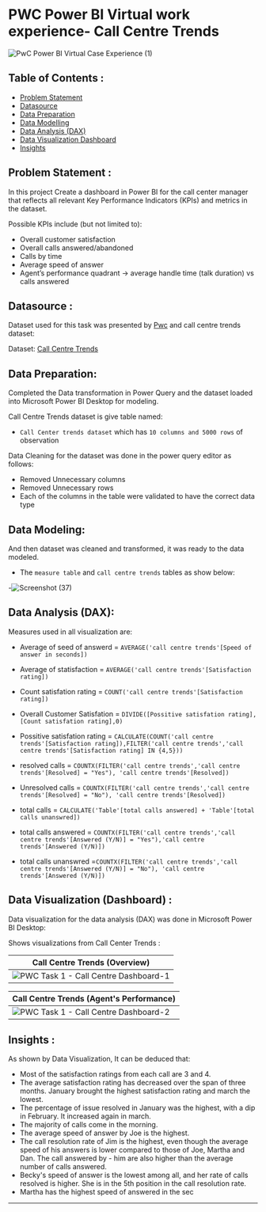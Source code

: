 # PWC Power BI Virtual work experience- Call Centre Trends
![PwC Power BI Virtual Case Experience (1)](https://user-images.githubusercontent.com/118357991/227764081-750f7560-c9f7-4563-9cb3-74186769cb42.png)

## Table of Contents :

- [Problem Statement](https://github.com/yogeshkasar778/PWC_task-Call_Centre_trends-dashboard/edit/main/README.md#problem-statement-)
- [Datasource](https://github.com/yogeshkasar778/PWC_task-Call_Centre_trends-dashboard/edit/main/README.md#datasource-)
- [Data Preparation](https://github.com/yogeshkasar778/PWC_task-Call_Centre_trends-dashboard/edit/main/README.md#data-preparation)
- [Data Modelling](https://github.com/yogeshkasar778/PWC_task-Call_Centre_trends-dashboard/edit/main/README.md#data-modeling)
- [Data Analysis (DAX)](https://github.com/yogeshkasar778/PWC_task-Call_Centre_trends-dashboard/edit/main/README.md#data-analysis-dax)
- [Data Visualization Dashboard](https://github.com/yogeshkasar778/PWC_task-Call_Centre_trends-dashboard/edit/main/README.md#data-visualization-dashboard-)
- [Insights](https://github.com/yogeshkasar778/PWC_task-Call_Centre_trends-dashboard/edit/main/README.md#insights-)


## Problem Statement :
In this project Create a dashboard in Power BI for the call center manager that reflects all relevant Key Performance Indicators (KPIs) and metrics in the dataset.

Possible KPIs include (but not limited to):

- Overall customer satisfaction
- Overall calls answered/abandoned
- Calls by time
- Average speed of answer
- Agent’s performance quadrant -> average handle time (talk duration) vs calls answered

## Datasource :

Dataset used for this task was presented by [Pwc](https://www.pwc.ch/en/careers-with-pwc/students/virtual-case-experience.html) and call centre trends dataset:

Dataset: [Call Centre Trends](https://github.com/yogeshkasar778/PWC_task-Call_Centre_trends-dashboard/blob/main/01%20Call-Center-Dataset.xlsx)

## Data Preparation:

Completed the Data transformation in Power Query and the dataset loaded into Microsoft Power BI Desktop for modeling.

Call Centre Trends dataset is give table named:

- `Call Center trends dataset` which has `10 columns and 5000 rows` of observation

Data Cleaning for the dataset was done in the power query editor as follows:

- Removed Unnecessary columns
- Removed Unnecessary rows
- Each of the columns in the table were validated to have the correct data type

## Data Modeling:

And then dataset was cleaned and transformed, it was ready to the data modeled.

- The `measure table` and `call centre trends` tables as show below:

-![Screenshot (37)](https://user-images.githubusercontent.com/118357991/227766088-7fe8f2b3-b4b3-4cfd-a925-0895874ea956.png)

## Data Analysis (DAX):

Measures used in  all visualization are:

- Average of seed of answerd = `AVERAGE('call centre trends'[Speed of answer in seconds])`

- Average of statisfaction = `AVERAGE('call centre trends'[Satisfaction rating])`

- Count satisfation rating = `COUNT('call centre trends'[Satisfaction rating])`

- Overall Customer Satisfation = `DIVIDE([Possitive satisfation rating],[Count satisfation rating],0)`

- Possitive satisfation rating = `CALCULATE(COUNT('call centre trends'[Satisfaction rating]),FILTER('call centre trends','call centre trends'[Satisfaction rating] IN {4,5}))`

- resolved calls = `COUNTX(FILTER('call centre trends','call centre trends'[Resolved] = "Yes"), 'call centre trends'[Resolved])`

- Unresolved calls = `COUNTX(FILTER('call centre trends','call centre trends'[Resolved] = "No"), 'call centre trends'[Resolved])`

- total calls =  `CALCULATE('Table'[total calls answered] + 'Table'[total calls unanswred])`

- total calls answered = `COUNTX(FILTER('call centre trends','call centre trends'[Answered (Y/N)] = "Yes"),'call centre trends'[Answered (Y/N)])`

- total calls unanswred =`COUNTX(FILTER('call centre trends','call centre trends'[Answered (Y/N)] = "No"), 'call centre trends'[Answered (Y/N)])`

## Data Visualization (Dashboard) :

Data visualization for the data analysis (DAX) was done in Microsoft Power BI Desktop:

Shows visualizations from Call Center Trends :

| Call Centre Trends (Overview) |
| ----------- |
| ![PWC Task 1 - Call Centre Dashboard-1](https://user-images.githubusercontent.com/118357991/227767359-463d93ee-5436-4f6a-ab7d-705c11d0dfbf.png) |


| Call Centre Trends (Agent's Performance) |
| ----------- |
| ![PWC Task 1 - Call Centre Dashboard-2](https://user-images.githubusercontent.com/118357991/227767508-8667b273-6a78-40fa-bc20-78fc88c155cc.png) |

## Insights :

As shown by Data Visualization, It can be deduced that:

- Most of the satisfaction ratings from each call are 3 and 4.
- The average satisfaction rating has decreased over the span of three months. January brought the highest satisfaction rating and march the lowest.
- The percentage of issue resolved in January was the highest, with a dip in February. It increased again in march.
- The majority of calls come in the morning.
- The average speed of answer by Joe is the highest.
- The call resolution rate of Jim is the highest, even though the average speed of his answers is lower compared to those of Joe, Martha and Dan. The call answered by - him are also higher than the average number of calls answered.
- Becky's speed of answer is the lowest among all, and her rate of calls resolved is higher. She is in the 5th position in the call resolution rate. 
- Martha has the highest  speed of answered in the sec

---




